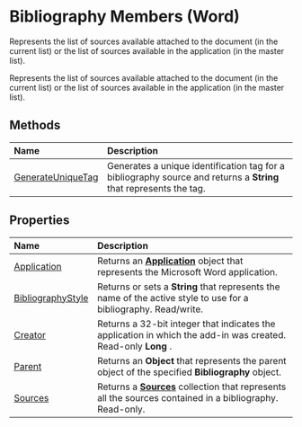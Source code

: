
# Bibliography Members (Word)
Represents the list of sources available attached to the document (in the current list) or the list of sources available in the application (in the master list).

Represents the list of sources available attached to the document (in the current list) or the list of sources available in the application (in the master list).


## Methods



|**Name**|**Description**|
|:-----|:-----|
|[GenerateUniqueTag](e57f59bb-82fe-c142-b0c1-7b78533525a7.md)|Generates a unique identification tag for a bibliography source and returns a  **String** that represents the tag.|

## Properties



|**Name**|**Description**|
|:-----|:-----|
|[Application](12214007-73a3-fb53-d690-aed561318167.md)|Returns an  **[Application](d1cf6f8f-4e88-bf01-93b4-90a83f79cb44.md)** object that represents the Microsoft Word application.|
|[BibliographyStyle](d064147f-4aaa-647b-4209-ee9ccc355599.md)|Returns or sets a  **String** that represents the name of the active style to use for a bibliography. Read/write.|
|[Creator](d836d894-c8f4-d6e6-c1de-e7c0f29aa918.md)|Returns a 32-bit integer that indicates the application in which the add-in was created. Read-only  **Long** .|
|[Parent](0ee2c09a-e678-b6ac-0f92-0902de8136c0.md)|Returns an  **Object** that represents the parent object of the specified **Bibliography** object.|
|[Sources](b7dc942d-e5e2-5ed9-9efa-15bf5ae1df51.md)|Returns a  **[Sources](92a74894-1c69-0ff1-749d-baa49b45a174.md)** collection that represents all the sources contained in a bibliography. Read-only.|
